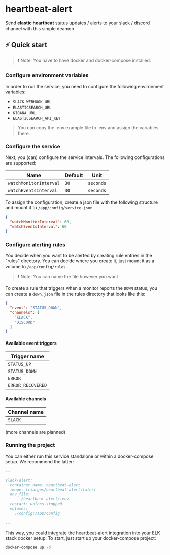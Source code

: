 # heartbeat-alert

Send **elastic heartbeat** status updates / alerts to your slack / discord channel with this simple deamon

## ⚡️ Quick start

> ❗️ Note: You have to have docker and docker-compose installed.

### Configure environment variables

In order to run the service, you need to configure the following environment variables:

- ```SLACK_WEBHOOK_URL```
- ```ELASTICSEARCH_URL```
- ```KIBANA_URL```
- ```ELASTICSEARCH_API_KEY```

> You can copy the .env.example file to .env and assign the variables there.

### Configure the service

Next, you (can) configure the service intervals. The following configurations are supported:

| Name                   | Default | Unit      |
|------------------------|---------|-----------|
| `watchMonitorInterval` | `30`    | `seconds` |
| `watchEventsInterval`  | `30`    | `seconds` |

To assign the configuration, create a json file with the following structure and mount it to `/app/config/service.json`

````json
{
  "watchMonitorInterval": 60,
  "watchEventsInterval": 60
}

````

### Configure alerting rules

You decide when you want to be alerted by creating rule entries in the "rules" directory. You can decide where you
create it, just mount it as a volume to ```/app/config/rules```.

> ❗️ Note: You can name the file however you want

To create a rule that triggers when a monitor reports the `DOWN` status, you can create a `down.json` file in the rules
directory that looks like this:

````json
{
  "event": "STATUS_DOWN",
  "channels": [
    "SLACK",
    "DISCORD"
  ]
}
````


#### Available event triggers

| Trigger name      |
|-------------------|
| `STATUS_UP`       |
| `STATUS_DOWN`     |
| `ERROR`           |
| `ERROR_RECOVERED` |

#### Available channels

| Channel name |
|--------------|
| `SLACK`      |

(more channels are planned)


### Running the project



You can either run this service standalone or within a docker-compose setup. We recommend the latter:

```yaml
...

slack-alert:
  container_name: heartbeat-alert
  image: triargos/heartbeat-alert:latest
  env_file:
    - ./heartbeat-alert/.env
  restart: unless-stopped
  volumes:
    ./config:/app/config
  
...
```

This way, you could integrate the heartbeat-alert integration into your ELK stack docker setup.
To start, just start up your docker-compose project:

```bash
docker-compose up -d
```
